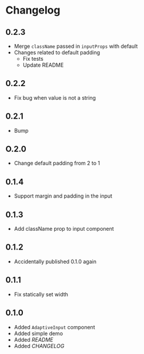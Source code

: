 # Changelog

## 0.2.3
- Merge `className` passed in `inputProps` with default
- Changes related to default padding
	- Fix tests
	- Update README

## 0.2.2
- Fix bug when value is not a string

## 0.2.1
- Bump

## O.2.0
- Change default padding from 2 to 1

## 0.1.4
- Support margin and padding in the input

## 0.1.3
- Add className prop to input component

## 0.1.2
- Accidentally published 0.1.0 again

## 0.1.1
- Fix statically set width

## 0.1.0
- Added `AdaptiveInput` component
- Added simple demo
- Added *README*
- Added *CHANGELOG*
